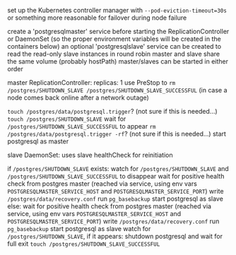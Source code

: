 set up the Kubernetes controller manager with `--pod-eviction-timeout=30s` or something more reasonable for failover during node failure

create a 'postgresqlmaster' service before starting the ReplicationController or DaemonSet (so the proper environment variables will be created in the containers below)
an optional 'postgresqlslave' service can be created to read the read-only slave instances in round robin
master and slave share the same volume (probably hostPath)
master/slaves can be started in either order

  master ReplicationController:
replicas: 1
use PreStop to `rm /postgres/SHUTDOWN_SLAVE /postgres/SHUTDOWN_SLAVE_SUCCESSFUL` (in case a node comes back online after a network outage)

`touch /postgres/data/postgresql.trigger`? (not sure if this is needed...)
`touch /postgres/SHUTDOWN_SLAVE`
wait for `/postgres/SHUTDOWN_SLAVE_SUCCESSFUL` to appear
`rm /postgres/data/postgresql.trigger -rf`? (not sure if this is needed...)
start postgresql as master


  slave DaemonSet:
uses slave healthCheck for reinitiation

if `/postgres/SHUTDOWN_SLAVE` exists:
  watch for `/postgres/SHUTDOWN_SLAVE` and `/postgres/SHUTDOWN_SLAVE_SUCCESSFUL` to disappear
  wait for positive health check from postgres master (reached via service, using env vars `POSTGRESQLMASTER_SERVICE_HOST` and `POSTGRESQLMASTER_SERVICE_PORT`)
  write `/postgres/data/recovery.conf`
  run `pg_basebackup`
  start postgresql as slave
else:
  wait for positive health check from postgres master (reached via service, using env vars `POSTGRESQLMASTER_SERVICE_HOST` and `POSTGRESQLMASTER_SERVICE_PORT`)
  write `/postgres/data/recovery.conf`
  run `pg_basebackup`
  start postgresql as slave
watch for `/postgres/SHUTDOWN_SLAVE`, if it appears:
  shutdown postgresql and wait for full exit
  `touch /postgres/SHUTDOWN_SLAVE_SUCCESSFUL`
